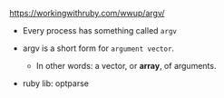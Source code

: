 https://workingwithruby.com/wwup/argv/

+ Every process has something called `argv`

+ argv is a short form for `argument vector`.
    + In other words: a vector, or **array**, of arguments.

+ ruby lib: optparse


